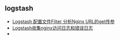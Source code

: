 ## logstash
- [Logstash 配置文件Filter 分析Nginx URL的get传参](https://cn-blogs.cn/archives/7288.html)
- [Logstash收集nginx访问日志和错误日志](https://www.cnblogs.com/FengGeBlog/p/10477829.html)
- []()